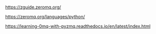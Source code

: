 
<https://zguide.zeromq.org/>


<https://zeromq.org/languages/python/>

<https://learning-0mq-with-pyzmq.readthedocs.io/en/latest/index.html>


